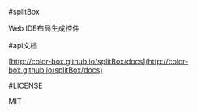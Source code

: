 #splitBox

Web IDE布局生成控件

#api文档

[http://color-box.github.io/splitBox/docs](http://color-box.github.io/splitBox/docs)

#LICENSE

MIT
